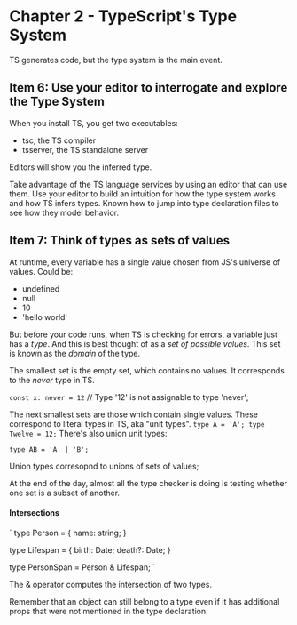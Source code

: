 # Chapter 2 - TypeScript's Type System

TS generates code, but the type system is the main event. 

## Item 6: Use your editor to interrogate and explore the Type System
When you install TS, you get two executables: 
- tsc, the TS compiler 
- tsserver, the TS standalone server

Editors will show you the inferred type.

Take advantage of the TS language services by using an editor that can use them.
Use your editor to build an intuition for how the type system works and how TS infers types.
Known how to jump into type declaration files to see how they model behavior. 

## Item 7: Think of types as sets of values
At runtime, every variable has a single value chosen from JS's universe of values. Could be:
- undefined
- null
- 10
- 'hello world'

But before your code runs, when TS is checking for errors, a variable just has a *type*. 
And this is best thought of as a *set of possible values*.
This set is known as the *domain* of the type. 

The smallest set is the empty set, which contains no values. It corresponds to the *never* type in TS. 

`const x: never = 12`  // Type '12' is not assignable to type 'never';

The next smallest sets are those which contain single values. These correspond to literal types in TS, aka "unit types".
`
type A = 'A';
type Twelve = 12;
`
There's also union unit types:

`type AB = 'A' | 'B';`

Union types corresopnd to unions of sets of values; 

At the end of the day, almost all the type checker is doing is testing whether one set is a subset of another. 

#### Intersections
`
type Person = {
	name: string;
}

type Lifespan = {
	birth: Date;
	death?: Date;
}

type PersonSpan = Person & Lifespan;
`

The & operator computes the intersection of two types.

Remember that an object can still belong to a type even if it has additional props that were not mentioned in the type declaration. 



